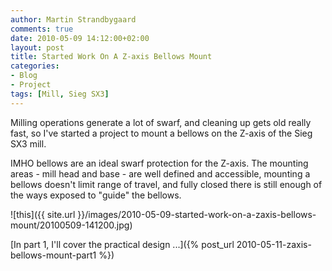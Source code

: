 ```yaml
---
author: Martin Strandbygaard
comments: true
date: 2010-05-09 14:12:00+02:00
layout: post
title: Started Work On A Z-axis Bellows Mount
categories:
- Blog
- Project
tags: [Mill, Sieg SX3]
---
```


Milling operations generate a lot of swarf, and cleaning up gets old really fast, so I've started a project to mount a bellows on the Z-axis of the Sieg SX3 mill.

IMHO bellows are an ideal swarf protection for the Z-axis. The mounting areas - mill head and base - are well defined and accessible, mounting a bellows doesn't limit range of travel, and fully closed there is still enough of the ways exposed to "guide" the bellows.

![this]({{ site.url }}/images/2010-05-09-started-work-on-a-zaxis-bellows-mount/20100509-141200.jpg)

[In part 1, I'll cover the practical design ...]({% post_url 2010-05-11-zaxis-bellows-mount-part1 %})
